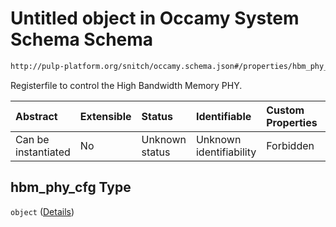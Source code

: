 # Untitled object in Occamy System Schema Schema

```txt
http://pulp-platform.org/snitch/occamy.schema.json#/properties/hbm_phy_cfg
```

Registerfile to control the High Bandwidth Memory PHY.

| Abstract            | Extensible | Status         | Identifiable            | Custom Properties | Additional Properties | Access Restrictions | Defined In                                                       |
| :------------------ | :--------- | :------------- | :---------------------- | :---------------- | :-------------------- | :------------------ | :--------------------------------------------------------------- |
| Can be instantiated | No         | Unknown status | Unknown identifiability | Forbidden         | Allowed               | none                | [occamy.schema.json*](occamy.schema.json "open original schema") |

## hbm_phy_cfg Type

`object` ([Details](occamy-properties-hbm_phy_cfg.md))
